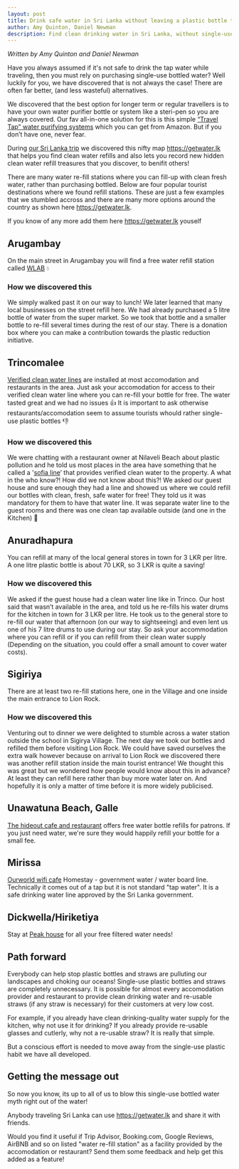 ```yaml
---
layout: post
title: Drink safe water in Sri Lanka without leaving a plastic bottle trail
author: Amy Quinton, Daniel Newman
description: Find clean drinking water in Sri Lanka, without single-use disposable plastic bottles
---
```


*Written by Amy Quinton and Daniel Newman*

Have you always assumed if it's not safe to drink the tap water while traveling, then you must rely on purchasing single-use bottled water? Well luckily for you, we have discovered that is not always the case! There are often far better, (and less wasteful) alternatives.

We discovered that the best option for longer term or regular travellers is to have your own water purifier bottle or system like a steri-pen so you are always covered. Our fav all-in-one solution for this is this simple [“Travel Tap” water purifying systems][1] which you can get from Amazon. But if you don’t have one, never fear.

During [our Sri Lanka trip][7] we discovered this nifty map https://getwater.lk that helps you find clean water refills and also lets you record new hidden clean water refill treasures that you discover, to benifit others!

There are many water re-fill stations where you can fill-up with clean fresh water, rather than purchasing bottled. Below are four popular tourist destinations where we found refill stations. These are just a few examples that we stumbled accross and there are many more options around the country as shown here https://getwater.lk. 

If you know of any more add them here https://getwater.lk youself

## Arugambay

On the main street in Arugambay you will find a free water refill station called [WLAB][6] :droplet:

### How we discovered this
We simply walked past it on our way to lunch! We later learned that many local businesses on the street refill here. We had already purchased a 5 litre bottle of water from the super market. So we took that bottle and a smaller bottle to re-fill several times during the rest of our stay. There is a donation box where you can make a contribution towards the plastic reduction initiative. 

## Trincomalee

[Verified clean water lines][2] are installed at most accomodation and restaurants in the area. Just ask your accomodation for access to their verified clean water line where you can re-fill your bottle for free. The water tasted great and we had no issues :thumbsup: It is important to ask otherwise restaurants/accomodation seem to assume tourists whould rather single-use plastic bottles :thumbsdown:

### How we discovered this

We were chatting with a restaurant owner at Nilaveli Beach about plastic pollution and he told us most places in the area have something that he called a '[sofia line][2]’ that provides verified clean water to the property. A what in the who know?! How did we not know about this?! We asked our guest house and sure enough they had a line and showed us where we could refill our bottles with clean, fresh, safe water for free! They told us it was mandatory for them to have that water line. It was separate water line to the guest rooms and there was one clean tap available outside (and one in the Kitchen) :potable_water:


## Anuradhapura

You can refill at many of the local general stores in town for 3 LKR per litre. A one litre plastic bottle is about 70 LKR, so 3 LKR is quite a saving!

### How we discovered this
We asked if the guest house had a clean water line like in Trinco. Our host said that wasn’t available in the area, and told us he re-fills his water drums for the kitchen in town for 3 LKR per litre. He took us to the general store to re-fill our water that afternoon (on our way to sightseeing) and even lent us one of his 7 litre drums to use during our stay. So ask your accommodation where you can refill or if you can refill from their clean water supply (Depending on the situation, you could offer a small amount to cover water costs).

## Sigiriya

There are at least two re-fill stations here, one in the Village and one inside the main entrance to Lion Rock.

### How we discovered this
Venturing out to dinner we were delighted to stumble across a water station outside the school in Sigirya Village. The next day we took our bottles and refilled them before visiting Lion Rock. We could have saved ourselves the extra walk however because on arrival to Lion Rock we discovered there was another refill station inside the main tourist entrance! We thought this was great but we wondered how people would know about this in advance? At least they can refill here rather than buy more water later on. And hopefully it is only a matter of time before it is more widely publicised.

## Unawatuna Beach, Galle
[The hideout cafe and restaurant][3] offers free water bottle refills for patrons. If you just need water, we're sure they would happily refill your bottle for a small fee. 


## Mirissa

[Ourworld wifi cafe][4]
Homestay - government water / water board line. Technically it comes out of a tap but it is not standard "tap water". It is a safe drinking water line approved by the Sri Lanka government.

## Dickwella/Hiriketiya
Stay at [Peak house][5] for all your free filtered water needs!

## Path forward

Everybody can help stop plastic bottles and straws are pulluting our landscapes and choking our oceans! Single-use plastic bottles and straws are completely unnecessary. It is possible for almost every accomodation provider and restaurant to provide clean drinking water and re-usable straws (if any straw is necessary) for their customers at very low cost.

For example, if you already have clean drinking-quality water supply for the kitchen, why not use it for drinking? If you already provide re-usable glasses and cutlerly, why not a re-usable straw? It is really that simple.

But a conscious effort is needed to move away from the single-use plastic habit we have all developed.

## Getting the message out

So now you know, its up to all of us to blow this single-use bottled water myth right out of the water!

Anybody traveling Sri Lanka can use https://getwater.lk and share it with friends. 

Would you find it useful if Trip Advisor, Booking.com, Google Reviews, AirBNB and so on listed "water re-fill station" as a facility provided by the accomodation or restaurant? Send them some feedback and help get this added as a feature!

[1]: https://www.amazon.co.uk/Travel-Spout-800ml-filter-bottle/dp/B006RGLHOY
[2]: https://www.water-technology.net/uncategorised/newssri-lanka-completes-water-supply-project-funded-by-french-government/
[3]: https://en.tripadvisor.com.hk/Restaurant_Review-g644047-d15534152-Reviews-The_Hideout_Unawatuna-Unawatuna_Galle_District_Southern_Province.html
[4]: https://www.facebook.com/pages/category/Local-Business/Our-World-Wifi-Cafe-1722413431118366/
[5]: https://www.tripadvisor.com.sg/Hotel_Review-g946553-d15071396-Reviews-Peak_House-Matara_Southern_Province.html
[6]: https://www.wastelessabay.com/
[7]: https://amyquinton.github.io/srilanka/
